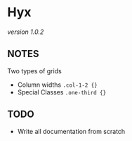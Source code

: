 # Hyx

*version 1.0.2*

## NOTES

Two types of grids

- Column widths `.col-1-2 {}`
- Special Classes `.one-third {}`

## TODO

- Write all documentation from scratch
